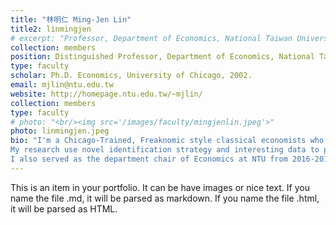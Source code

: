 ```yaml
---
title: "林明仁 Ming-Jen Lin"
title2: linmingjen
# excerpt: "Professor, Department of Economics, National Taiwan University <br/><img src='/images/faculty/mingjenlin.jpeg'>"
collection: members
position: Distinguished Professor, Department of Economics, National Taiwan University
type: faculty
scholar: Ph.D. Economics, University of Chicago, 2002.
email: mjlin@ntu.edu.tw
website: http://homepage.ntu.edu.tw/~mjlin/
collection: members
type: faculty
# photo: "<br/><img src='/images/faculty/mingjenlin.jpeg'>"
photo: linmingjen.jpeg
bio: "I'm a Chicago-Trained, Freaknomic style classical economists who believes in incentives and market force.  
My research use novel identification strategy and interesting data to pin down casual mechanism in human behavior, and to understand the distributional effect of policy intervention and algorithms.  
I also served as the department chair of Economics at NTU from 2016-2019, and Director-General in the department of Humanity and Science, National Council of Science and Technology from 2020-2022. "
---
```


This is an item in your portfolio. It can be have images or nice text. If you name the file .md, it will be parsed as markdown. If you name the file .html, it will be parsed as HTML. 

